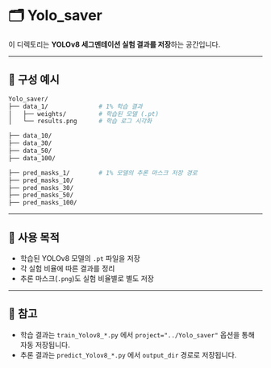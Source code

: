 # 🗂️ Yolo_saver

이 디렉토리는 **YOLOv8 세그멘테이션 실험 결과를 저장**하는 공간입니다.

---

## 📁 구성 예시

```bash
Yolo_saver/
├── data_1/              # 1% 학습 결과
│   ├── weights/         # 학습된 모델 (.pt)
│   └── results.png      # 학습 로그 시각화

├── data_10/
├── data_30/
├── data_50/
├── data_100/

├── pred_masks_1/        # 1% 모델의 추론 마스크 저장 경로
├── pred_masks_10/
├── pred_masks_30/
├── pred_masks_50/
├── pred_masks_100/
```

---

## 📌 사용 목적

- 학습된 YOLOv8 모델의 `.pt` 파일을 저장
- 각 실험 비율에 따른 결과를 정리
- 추론 마스크(`.png`)도 실험 비율별로 별도 저장

---

## 📎 참고

- 학습 결과는 `train_Yolov8_*.py` 에서 `project="../Yolo_saver"` 옵션을 통해 자동 저장됩니다.
- 추론 결과는 `predict_Yolov8_*.py` 에서 `output_dir` 경로로 저장됩니다.